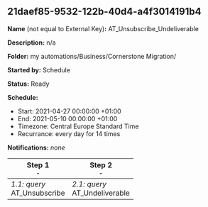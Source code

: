 ## 21daef85-9532-122b-40d4-a4f3014191b4

**Name** (not equal to External Key)**:** AT_Unsubscribe_Undeliverable

**Description:** n/a

**Folder:** my automations/Business/Cornerstone Migration/

**Started by:** Schedule

**Status:** Ready

**Schedule:**

* Start: 2021-04-27 00:00:00 +01:00
* End: 2021-05-10 00:00:00 +01:00
* Timezone: Central Europe Standard Time
* Recurrance: every day for 14 times

**Notifications:** _none_


| Step 1<br>_<small>-</small>_ | Step 2<br>_<small>-</small>_ |
| --- | --- |
| _1.1: query_<br>AT_Unsubscribe | _2.1: query_<br>AT_Undeliverable |
